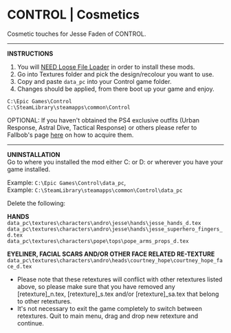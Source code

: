 # CONTROL | Cosmetics
Cosmetic touches for Jesse Faden of CONTROL.

------

**INSTRUCTIONS**
1) You will <a href="https://www.nexusmods.com/control/mods/11">NEED Loose File Loader</a> in order to install these mods.
2) Go into Textures folder and pick the design/recolour you want to use.
3) Copy and paste `data_pc` into your Control game folder.
4) Changes should be applied, from there boot up your game and enjoy.

`C:\Epic Games\Control`
<br>`C:\SteamLibrary\steamapps\common\Control`

OPTIONAL: If you haven't obtained the PS4 exclusive outfits (Urban Response, Astral Dive, Tactical Response) or others please refer to Fallbob's page <a href="https://www.nexusmods.com/control/mods/33">here</a> on how to acquire them.

------

**UNINSTALLATION**
<br>Go to where you installed the mod either C: or D: or wherever you have your game installed.

Example: `C:\Epic Games\Control\data_pc`,
<br>Example: `C:\SteamLibrary\steamapps\common\Control\data_pc`

Delete the following:

**HANDS**
<br>`data_pc\textures\characters\andro\jesse\hands\jesse_hands_d.tex`
<br>`data_pc\textures\characters\andro\jesse\hands\jesse_superhero_fingers_d.tex`
<br>`data_pc\textures\characters\pope\tops\pope_arms_props_d.tex`

**EYELINER, FACIAL SCARS AND/OR OTHER FACE RELATED RE-TEXTURE**
<br>`data_pc\textures\characters\andro\heads\courtney_hope\courtney_hope_face_d.tex`

- Please note that these retextures will conflict with other retextures listed above, so please make sure that you have removed any [retexture]_n.tex, [retexture]_s.tex and/or [retexture]_sa.tex that belong to other retextures.
- It's not necessary to exit the game completely to switch between retextures. Quit to main menu, drag and drop new retexture and continue.
